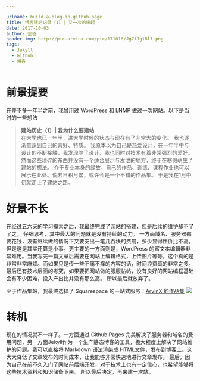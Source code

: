 ```yaml
---

urlname: build-a-blog-in-github-page
title: 博客建站记录（1）| 又一次的缘起
date: 2017-10-03
author: 空谷
header-img: http://pic.arvinx.com/pic/171016/Jg7fJg1BlI.png
tags: 
  - Jekyll 
  - Github 
  - 博客
---
```


# 前景提要

在差不多一年半之前，我曾用过 WordPress 和 LNMP 做过一次网站。以下是当时的一些想法
> **建站历史（1）| 我为什么要建站**
>  <br>
> 在大学也已一年半，进大学时候的状态与现在有了非常大的变化。
> 我也逐渐意识到自己的喜好、特质。
> 我原本以为自己是热爱设计，在一年半中与设计的不断接触，我发现除了设计，我也同时对技术有着非常强烈的爱好。
> 然而这些琐碎的东西并没有一个适合展示与发泄的地方，终于在寒假萌生了建站的想法。
> 介于专业本身的缘故，自己的作品、训练、课程作业也可以展示在此处。倘若日积月累，或许会是一个不错的作品集。
> 于是我在1月中旬就走上了建站之路。

# 好景不长
在经过五六天的学习摸索之后，我最终完成了网站的搭建，但是后续的维护却不了了之。
仔细思考，其中最大的问题就是没有持续的动力。
一方面域名、服务器都要花钱，没有继续做的情况下又要支出一笔几百块的费用，多少显得性价比不高，但是这是其实还算是小事。更主要的一方面则是，WordPress 的富文本编辑器非常难用。当我写完一篇文章后需要在网站上编辑格式，上传图片等等。这个真的是非常非常麻烦。而如果只是传一些不痛不痒的内容的话，时间浪费真的非常之多。
最后还有技术层面的考究，如果要把网站做的服服帖帖，没有良好的网站编程基础会有不少困难，投入产出比并没有那么高。
所以最后就放弃了。

至于作品集站，我最终选择了 Squarespace 的一站式服务：[ArvinX 的作品集](www.arvinx.com)
![](http://pics.arvinx.com/2017-10-03-B9A12BC0-DC57-4240-815E-A3BCA62E623F.png)
# 转机
现在的情况就不一样了。一方面通过 Github Pages 完美解决了服务器和域名的费用问题，另一方面Jekyll作为一个生产静态博客的工具，极大程度上解决了网站维护的问题。我可以直接将 Markdown 语法渲染成 HTML文件，发布到博客上。这大大降低了文章发布的时间成本，让我能够非常快速地进行文章发布。
最后，因为自己在前不久入门了网站前后端开发，对于技术上也有一定信心，也希望能够将这些技术资料和知识储备下来。
所以最后决定，再来建一次站。


